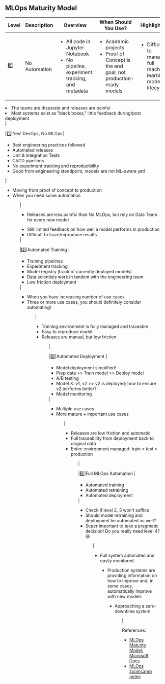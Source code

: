 ## MLOps Maturity Model


|Level|Description|Overview|When Should You Use?| Highlights |
|---|---|---|---|---|
|0️⃣|No Automation|<ul><li>All code in Jupyter Notebook</li><li>No pipeline, experiment tracking, and metadata</li> </ul>|<ul><li>Academic projects</li><li>Proof of Concept is the end goal, not production-ready models</li></ul>| <ul><li>Difficult to manage full machine learning model lifecycle</li>
<li>The teams are disparate and releases are painful</li>
<li>Most systems exist as "black boxes," little feedback during/post deployment</li></ul>| 

|1️⃣|Yes! DevOps, No MLOps|<ul><li>Best engineering practices followed</li><li>Automated releases</li><li>Unit \& Integration Tests</li><li>CI/CD pipelines</li><li>No experiment tracking and reproducibility</li><li>Good from engineering standpoint, models are not ML-aware yet!</li></ul>|<ul><li>Moving from proof of concept to production</li><li>When you need some automation</li><ul>|<ul><li>Releases are less painful than No MLOps, but rely on Data Team for every new model</li>
<li>Still limited feedback on how well a model performs in production</li>
<li>Difficult to trace/reproduce results</li></ul>|

|2️⃣|Automated Training |<ul><li>Training pipelines</li><li>Experiment tracking</li><li>Model registry (track of currently deployed models)</li><li>Data scientists work in tandem with the engineering team</li><li>Low friction deployment</li></ul>|<ul><li>When you have increasing number of use cases</li><li>Three or more use cases, you should definitely consider automating!</li><ul>|
<ul><li>Training environment is fully managed and traceable</li>
<li>Easy to reproduce model</li>
<li>Releases are manual, but low friction</li><ul>
|

|3️⃣|Automated Deployment |<ul><li>Model deployment simplified!</li><li>Prep data >> Train model >> Deploy model</li><li>A/B testing</li><li>Model X: v1, v2 >> v2 is deployed; how to ensure v2 performs better?</li><li>Model monitoring</li></ul>|<ul><li>Multiple use cases</li><li>More mature + important use cases</li><ul>|
<ul><li>Releases are low friction and automatic</li>
<li>Full traceability from deployment back to original data</li>
<li>Entire environment managed: train > test > production</li><ul>
|

|4️⃣|Full MLOps Automation |<ul><li>Automated training</li><li>Automated retraining</li><li>Automated deployment</li></ul>|<ul><li>Check if level 2, 3 won't suffice</li><li>Should model retraining and deployment be automated as well?</li><li>Super important to take a pragmatic decision! Do you really need level 4?😄</li><ul>|
<ul><li>Full system automated and easily monitored</li>
<ul><li>Production systems are providing information on how to improve and, in some cases, automatically improve with new models</li>
<ul><li>Approaching a zero-downtime system </li><ul>
|

References:
* [MLOps Maturity Model: Microsoft Docs](https://docs.microsoft.com/en-us/azure/architecture/example-scenario/mlops/mlops-maturity-model)
* [MLOps zoomcamp notes](https://github.com/balapriyac/DTC-MLOps-Zoomcamp/blob/main/week1/MLOps-maturity-levels.md)